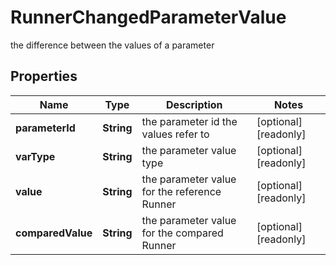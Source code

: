 

# RunnerChangedParameterValue

the difference between the values of a parameter

## Properties

Name | Type | Description | Notes
------------ | ------------- | ------------- | -------------
**parameterId** | **String** | the parameter id the values refer to |  [optional] [readonly]
**varType** | **String** | the parameter value type |  [optional] [readonly]
**value** | **String** | the parameter value for the reference Runner |  [optional] [readonly]
**comparedValue** | **String** | the parameter value for the compared Runner |  [optional] [readonly]



